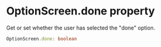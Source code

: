 # OptionScreen.done property

Get or set whether the user has selected the "done" option.

```typescript
OptionScreen.done: boolean
```
